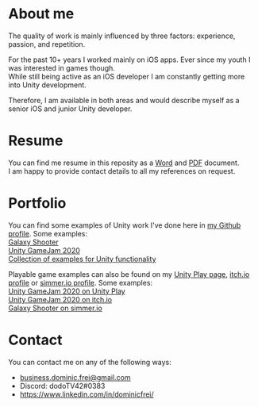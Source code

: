 # About me
The quality of work is mainly influenced by three factors: experience, passion, and repetition.

For the past 10+ years I worked mainly on iOS apps. Ever since my youth I was interested in games though.  
While still being active as an iOS developer I am constantly getting more into Unity development.

Therefore, I am available in both areas and would describe myself as a senior iOS and junior Unity developer.

# Resume
You can find me resume in this reposity as a [Word](https://github.com/DominicFrei/aboutme/raw/master/Dominic_CV_public.docx) and [PDF](https://github.com/DominicFrei/aboutme/raw/master/Dominic_CV_public.pdf) document.  
I am happy to provide contact details to all my references on request.

# Portfolio
You can find some examples of Unity work I've done here in [my Github profile](https://github.com/DominicFrei?tab=repositories). Some examples:  
[Galaxy Shooter](https://github.com/DominicFrei/galaxyshooter)  
[Unity GameJam 2020](https://github.com/DominicFrei/UnityGameJam2020)  
[Collection of examples for Unity functionality](https://github.com/DominicFrei/UnityExamples)

Playable game examples can also be found on my [Unity Play page](https://play.unity.com/u/dominic-frei), [itch.io profile](https://itch.io/profile/dominicfrei) or [simmer.io profile](https://simmer.io/@dominicfrei). Some examples:  
[Unity GameJam 2020 on Unity Play](https://play.unity.com/mg/other/secrets-4)  
[Unity GameJam 2020 on itch.io](https://dominicfrei.itch.io/unity-game-jam-2020-secrets)  
[Galaxy Shooter on simmer.io](https://simmer.io/@dominicfrei/galaxy-shooter)

# Contact
You can contact me on any of the following ways:
- business.dominic.frei@gmail.com
- Discord: dodoTV42#0383
- https://www.linkedin.com/in/dominicfrei/
